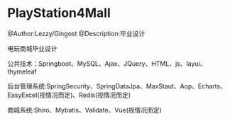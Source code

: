 # PlayStation4Mall
@Author:Lezzy/Gingost  @Description:毕业设计

电玩商城毕业设计

公共技术：Springboot、MySQL、Ajax、JQuery、HTML、js、layui、thymeleaf

后台管理系统:SpringSecurity、SpringDataJpa、MaxStaut、Aop、Echarts、EasyExcel(视情况而定)、Redis(视情况而定)

商城系统:Shiro、Mybatis、Validate、Vue(视情况而定)
